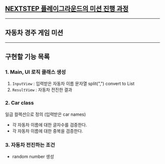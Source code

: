 ## [NEXTSTEP 플레이그라운드의 미션 진행 과정](https://github.com/next-step/nextstep-docs/blob/master/playground/README.md)

---
## 자동차 경주 게임 미션

---
## 구현할 기능 목록
### 1. Main, UI 로직 클래스 생성
1. `InputView` : 입력받은 자동차 이름 문자열 split(",") convert to List
2. `ResultView` : 자동차 전진한 결과

### 2. Car class 
일급 컬렉션으로 정의 (입력받은 car names)
- 각 자동차 이름에 대한 글자수를 검증한다.
- 각 자동차 이름에 대한 중복을 검증한다.

### 3. 자동차 전진하는 조건
- random number 생성